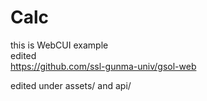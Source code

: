 # Calc

this is WebCUI example  
edited  
https://github.com/ssl-gunma-univ/gsol-web


edited under assets/ and api/
